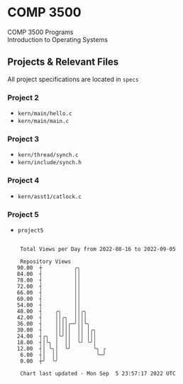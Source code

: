 # COMP 3500
COMP 3500 Programs  
Introduction to Operating Systems  
## Projects & Relevant Files
All project specifications are located in `specs`
### Project 2
- `kern/main/hello.c`
- `kern/main/main.c`
### Project 3
- `kern/thread/synch.c`
- `kern/include/synch.h`
### Project 4
- `kern/asst1/catlock.c`
### Project 5
- `project5`

```

    Total Views per Day from 2022-08-16 to 2022-09-05

    Repository Views
   90.00  ┼          ╭╮
   84.00  ┤          ││
   78.00  ┤          ││
   72.00  ┤          ││
   66.00  ┤          ││
   60.00  ┤          ││
   54.00  ┤          ││
   48.00  ┤    ╭╮    ││╭╮
   42.00  ┤    ││╭╮  ││││
   36.00  ┤    ││││╭─╯││╰╮
   30.00  ┤    │││││  ││ │╭╮
   24.00  ┤╭╮  │╰╯││  ││ │││
   18.00  ┤│╰╮ │  ││  ╰╯ ╰╯│
   12.00  ┤│ ╰╮│  ╰╯       ╰╮ ╭
    6.00  ┤│  ││            ╰─╯
    0.00  ┼╯  ╰╯

    Chart last updated - Mon Sep  5 23:57:17 2022 UTC
    
```
